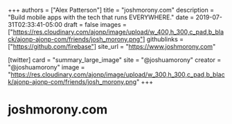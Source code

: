 +++
authors = ["Alex Patterson"]
title = "joshmorony.com"
description = "Build mobile apps with the tech that runs EVERYWHERE."
date = 2019-07-31T02:33:41-05:00
draft = false
images = ["https://res.cloudinary.com/ajonp/image/upload/w_400,h_300,c_pad,b_black/ajonp-ajonp-com/friends/josh_morony.png"]
githublinks = ["https://github.com/firebase"]
site_url = "https://www.joshmorony.com"

[twitter]
  card = "summary_large_image"
  site = "@joshuamorony"
  creator = "@joshuamorony"
  image = "https://res.cloudinary.com/ajonp/image/upload/w_300,h_300,c_pad,b_black/ajonp-ajonp-com/friends/josh_morony.png"
+++

# joshmorony.com
